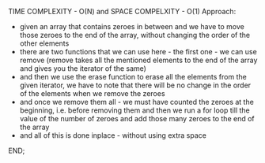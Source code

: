 TIME COMPLEXITY - O(N) and SPACE COMPELXITY - O(1)
Approach:
- given an array that contains zeroes in between and we have to move those zeroes to the end of the array, without changing the order of the other elements
- there are two functions that we can use here - the first one - we can use remove (remove takes all the mentioned elements to the end of the array and gives
you the iterator of the same)
- and then we use the erase function to erase all the elements from the given iterator, we have to note that there will be no change in the order of the elements when
we remove the zeroes
- and once we remove them all - we must have counted the zeroes at the beginning, i.e. before removing them and then we run a for loop till the value of the number of
zeroes and add those many zeroes to the end of the array
- and all of this is done inplace - without using extra space

END;
